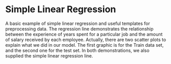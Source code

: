 # Simple Linear Regression
A basic example of simple linear regression and useful templates for preprocessing data. The regression line demonstrates the relationship between the experience of years spent for a particular job and the amount of salary received by each employee. Actually, there are two scatter plots to explain what we did in our model. The first graphic is for the Train data set, and the second one for the test set. In both demonstrations, we also supplied the simple linear regression line.
